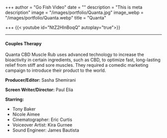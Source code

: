 +++
author = "Go Fish Video"
date = ""
description = "This is meta description"
image = "/images/portfolio/Quanta.jpg"
image_webp = "/images/portfolio/Quanta.webp"
title = "Quanta"

+++
{{< youtube id="NtZ2HInBoqQ" autoplay="true">}}

***

#### Couples Therapy

Quanta CBD Muscle Rub uses advanced technology to increase the bioactivity in certain ingredients, such as CBD, to optimize fast, long-lasting relief from stiff and sore muscles. They required a comedic marketing campaign to introduce their product to the world.

**Producer/Editor:** Sasha Shemirani

**Screen Writer/Director:** Paul Elia

**Starring:**

* Tony Baker
* Nicole Aimee
* Cinematographer: Eric Curtis
* Voiceover Artist: Kira Gurnee
* Sound Engineer: James Bautista
